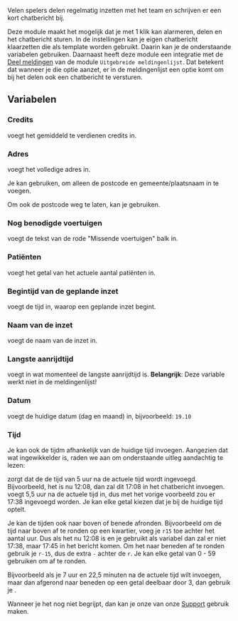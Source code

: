 Velen spelers delen regelmatig inzetten met het team en schrijven er een kort chatbericht bij.

Deze module maakt het mogelijk dat je met 1 klik kan alarmeren, delen en het chatbericht sturen. 
In de instellingen kan je eigen chatbericht klaarzetten die als template worden gebruikt. Daarin kan je de onderstaande variabelen gebruiken. 
Daarnaast heeft deze module een integratie met de [Deel meldingen](extendedCallList.md#deel-meldingen) van de module `Uitgebreide meldingenlijst`. Dat betekent dat wanneer je die optie aanzet, er in de meldingenlijst een optie komt om bij het delen ook een chatbericht te versturen.

## Variabelen

### Credits

<code v-html="'{{credits}}'"></code> voegt het gemiddeld te verdienen credits in.

### Adres

<code v-html="'{{address}}'"></code> voegt het volledige adres in.

Je kan <code v-html="'{{city}}'"></code> gebruiken, om alleen de postcode en gemeente/plaatsnaam in te voegen.

Om ook de postcode weg te laten, kan je <code v-html="'{{cityWithoutZip}}'"></code> gebruiken.

### Nog benodigde voertuigen

<code v-html="'{{remaining}}'"></code> voegt de tekst van de rode "Missende voertuigen" balk in.

### Patiënten

<code v-html="'{{patients}}'"></code> voegt het getal van het actuele aantal patiënten in.

### Begintijd van de geplande inzet

<code v-html="'{{beginAt}}'"></code> voegt de tijd in, waarop een geplande inzet begint.

### Naam van de inzet

<code v-html="'{{name}}'"></code> voegt de naam van de inzet in.

### Langste aanrijdtijd

<code v-html="'{{longestDrive}}'"></code> voegt in wat momenteel de langste aanrijdtijd is. **Belangrijk**: Deze variable werkt niet in de meldingenlijst!

### Datum

<code v-html="'{{today}}'"></code> voegt de huidige datum (dag en maand) in, bijvoorbeeld: `19.10`

### Tijd

Je kan ook de tijdm afhankelijk van de huidige tijd invoegen. Aangezien dat wat ingewikkelder is, raden we aan om onderstaande uitleg aandachtig te lezen:

<code v-html="'{{now+5}}'"></code> zorgt dat de de tijd van 5 uur na de actuele tijd wordt ingevoegd. Bijvoorbeeld, het is nu 12:08, dan zal dit 17:08 in het chatbericht invoegen. <code v-html="'{{now+5,5}}'"></code> voegt 5,5 uur na de actuele tijd in, dus met het vorige voorbeeld zou er 17:38 ingevoegd worden. Je kan elke getal kiezen dat je bij de huidige tijd optelt.

Je kan de tijden ook naar boven of benede afronden. Bijvoorbeeld om de tijd naar boven af te ronden op een kwartier, voeg je `r15` toe achter het aantal uur. Dus als het nu 12:08 is en je gebruikt als variabel <code v-html="'{{now+5,5r15}}'"></code> dan zal er niet 17:38, maar 17:45 in het bericht komen.
Om het naar beneden af te ronden gebruik je `r-15`, dus de extra `-` achter de `r`. Je kan elke getal van 0 - 59 gebruiken om af te ronden.

Bijvoorbeeld als je 7 uur en 22,5 minuten na de actuele tijd wilt invoegen, maar dan afgerond naar beneden op een getal deelbaar door 3, dan gebruik je <code v-html="'{{now+7.266r-3}}'"></code>. 

Wanneer je het nog niet begrijpt, dan kan je onze van onze [Support](/support.md) gebruik maken.
